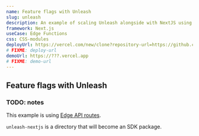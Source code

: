 ```yaml
---
name: Feature flags with Unleash
slug: unleash
description: An example of scaling Unleash alongside with NextJS using edge functions.
framework: Next.js
useCase: Edge Functions
css: CSS-modules
deployUrl: https://vercel.com/new/clone?repository-url=https://github.com/vercel/examples/tree/main/edge-functions/
# FIXME: deploy-url
demoUrl: https://???.vercel.app
# FIXME: demo-url
---
```


## Feature flags with Unleash

<!-- TODO: readme -->

### TODO: notes

This example is using [Edge API routes](https://nextjs.org/docs/api-routes/edge-api-routes).

`unleash-nextjs` is a directory that will become an SDK package.
